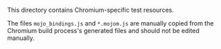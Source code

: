 This directory contains Chromium-specific test resources.

The files `mojo_bindings.js` and `*.mojom.js` are manually copied from the
Chromium build process's generated files and should not be edited manually.

